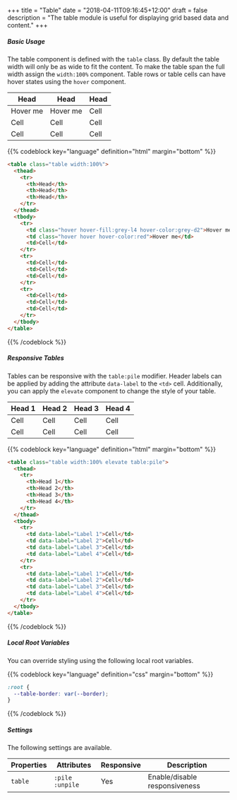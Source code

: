 +++
title = "Table"
date = "2018-04-11T09:16:45+12:00"
draft = false
description = "The table module is useful for displaying grid based data and content."
+++

##### Basic Usage

The table component is defined with the `table` class. By default the table width will only be as wide to fit the content. To make the table span the full width assign the `width:100%` component. Table rows or table cells can have hover states using the `hover` component.

<table class="table width:100% margin-bottom:2">
  <thead>
    <tr>
      <th>Head</th>
      <th>Head</th>
      <th>Head</th>
    </tr>
  </thead>
  <tbody>
    <tr>
      <td class="hover hover-fill:grey-l4 hover-color:grey-d2">Hover me</td>
      <td class="hover hover hover-color:red">Hover me</td>
      <td>Cell</td>
    </tr>
    <tr>
      <td>Cell</td>
      <td>Cell</td>
      <td>Cell</td>
    </tr>
    <tr>
      <td>Cell</td>
      <td>Cell</td>
      <td>Cell</td>
    </tr>
  </tbody>
</table>


{{% codeblock key="language" definition="html" margin="bottom" %}}
```html
<table class="table width:100%">
  <thead>
    <tr>
      <th>Head</th>
      <th>Head</th>
      <th>Head</th>
    </tr>
  </thead>
  <tbody>
    <tr>
      <td class="hover hover-fill:grey-l4 hover-color:grey-d2">Hover me</td>
      <td class="hover hover hover-color:red">Hover me</td>
      <td>Cell</td>
    </tr>
    <tr>
      <td>Cell</td>
      <td>Cell</td>
      <td>Cell</td>
    </tr>
    <tr>
      <td>Cell</td>
      <td>Cell</td>
      <td>Cell</td>
    </tr>
  </tbody>
</table>
```
{{% /codeblock %}}

##### Responsive Tables

Tables can be responsive with the `table:pile` modifier. Header labels can be applied by adding the attribute `data-label` to the `<td>` cell. Additionally, you can apply the `elevate` component to change the style of your table.

<table class="table width:100% elevate table:pile table@sm:unpile margin-bottom:2">
  <thead>
    <tr>
      <th>Head 1</th>
      <th>Head 2</th>
      <th>Head 3</th>
      <th>Head 4</th>
    </tr>
  </thead>
  <tbody>
    <tr>
      <td data-label="Label 1">Cell</td>
      <td data-label="Label 2">Cell</td>
      <td data-label="Label 3">Cell</td>
      <td data-label="Label 4">Cell</td>
    </tr>
    <tr>
      <td data-label="Label 1">Cell</td>
      <td data-label="Label 2">Cell</td>
      <td data-label="Label 3">Cell</td>
      <td data-label="Label 4">Cell</td>
    </tr>
  </tbody>
</table>

{{% codeblock key="language" definition="html" margin="bottom" %}}
```html
<table class="table width:100% elevate table:pile">
  <thead>
    <tr>
      <th>Head 1</th>
      <th>Head 2</th>
      <th>Head 3</th>
      <th>Head 4</th>
    </tr>
  </thead>
  <tbody>
    <tr>
      <td data-label="Label 1">Cell</td>
      <td data-label="Label 2">Cell</td>
      <td data-label="Label 3">Cell</td>
      <td data-label="Label 4">Cell</td>
    </tr>
    <tr>
      <td data-label="Label 1">Cell</td>
      <td data-label="Label 2">Cell</td>
      <td data-label="Label 3">Cell</td>
      <td data-label="Label 4">Cell</td>
    </tr>
  </tbody>
</table>
```
{{% /codeblock %}}

##### Local Root Variables

You can override styling using the following local root variables.

{{% codeblock key="language" definition="css" margin="bottom" %}}
```css
:root {
  --table-border: var(--border);
}
```
{{% /codeblock %}}

##### Settings

The following settings are available.

<table class="table width:100%">
  <thead>
    <tr>
      <th>
        Properties
      </th>
      <th>
        Attributes
      </th>
      <th>
        Responsive
      </th>
      <th>
        Description
      </th>
    </tr>
  </thead>
  <tr>
    <td data-label="Properties">
      <code>table</code>
    </td>
    <td data-label="Attributes">
      <code>:pile</code> <code>:unpile</code>
    </td>
    <td data-label="Responsive">
      Yes
    </td>
    <td class="row:reverse">
      Enable/disable responsiveness
    </td>
  </tr>
</table>
